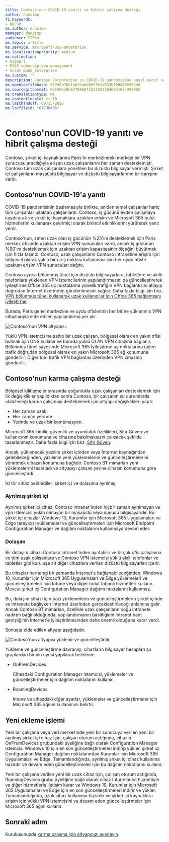 ```yaml
---
title: Contoso'nun COVID-19 yanıtı ve hibrit çalışma desteği
author: dansimp
f1.keywords:
- NOCSH
ms.author: dansimp
manager: dansimp
audience: ITPro
ms.topic: article
ms.service: microsoft-365-enterprise
ms.localizationpriority: medium
ms.collection:
- highpri
- M365-subscription-management
- Strat_O365_Enterprise
ms.custom: ''
description: Contoso Corporation'ın COVID-19 pandemisine nasıl yanıt verdiğini ve hibrit çalışma için yazılım yükleme ve güncelleştirme altyapısını nasıl hazırladığını anlayın.
ms.openlocfilehash: 557d9b7bbfab2ea6db65fb1e033b190436590346
ms.sourcegitcommit: 0af064e8b6778060f1bd365378d69b16fc9949b5
ms.translationtype: MT
ms.contentlocale: tr-TR
ms.lasthandoff: 09/15/2022
ms.locfileid: "67730495"
---
```

# <a name="contosos-covid-19-response-and-support-for-hybrid-work"></a>Contoso'nun COVID-19 yanıtı ve hibrit çalışma desteği

Contoso, şirket içi kaynaklarına Paris'in merkezindeki merkezi bir VPN sunucusu aracılığıyla erişen uzak çalışanlarını her zaman desteklemişti. Contoso tüm uzak çalışanlara yönetilen bir dizüstü bilgisayar vermişti. Şirket içi çalışanların masaüstü bilgisayar ve dizüstü bilgisayarlarının bir karışımı vardı.

## <a name="contosos-response-to-covid-19"></a>Contoso'nun COVID-19'a yanıtı

COVID-19 pandemisinin başlamasıyla birlikte, aniden temel çalışanlar hariç tüm çalışanlar uzaktan çalışanlardı. Contoso, iş gücünü evden çalışmaya kaydırarak ve şirket içi kaynaklara uzaktan erişim ve Microsoft 365 bulut hizmetlerini kullanarak çevrimiçi olarak birincil etkinliklerini yürüterek yanıt verdi.

Contoso'nun, zaten uzak olan iş gücünün %25'ini desteklemek için Paris merkez ofisinde uzaktan erişim VPN sunucuları vardı, ancak iş gücünün %90'ını desteklemek için uzaktan erişim kapasitesinin ölçeğini büyütmek için hızla taşındı. Contoso, uzak çalışanların Contoso intranetine erişim için bölgesel olarak yakın bir giriş noktası kullanması için her uydu ofiste uzaktan erişim VPN sunucuları dağıttı.

Contoso ayrıca bölünmüş tünel için dizüstü bilgisayarlara, tabletlere ve akıllı telefonlara yüklenen VPN istemcilerinin yapılandırmasını da güncelleştirerek İyileştirme Office 365 uç noktalarına yönelik trafiğin VPN bağlantısını atlayıp doğrudan İnternet üzerinden gönderilmesini sağlar. Daha fazla bilgi için bkz. [VPN bölünmüş tünel kullanarak uzak kullanıcılar için Office 365 bağlantısını iyileştirme](../enterprise/microsoft-365-vpn-split-tunnel.md).

Burada, Paris genel merkezine ve uydu ofislerinin her birine yüklenmiş VPN cihazlarıyla elde edilen yapılandırma yer alır. 

![Contoso'nun VPN altyapısı.](../media/contoso-remote-onsite-work/contoso-vpn-infrastructure.png)

Yüklü VPN istemcisine sahip bir uzak çalışan, bölgesel olarak en yakın ofisi bulmak için DNS kullanır ve burada yüklü OLAN VPN cihazına bağlanır. Bölünmüş tünel sayesinde Microsoft 365 İyileştirme uç noktalarına giden trafik doğrudan bölgesel olarak en yakın Microsoft 365 ağ konumuna gönderilir. Diğer tüm trafik VPN bağlantısı üzerinden VPN cihazına gönderilir.

## <a name="contosos-support-for-hybrid-work"></a>Contoso'nun karma çalışma desteği

Bölgesel kilitlemeler sırasında çoğunlukla uzak çalışanları desteklemek için ilk değişiklikler yapıldıktan sonra Contoso, bir çalışanın şu durumlarda olabileceği karma çalışmayı desteklemek için altyapı değişiklikleri yaptı:

- Her zaman uzak.
- Her zaman yerinde.
- Yerinde ve uzak bir kombinasyon.

Microsoft 365 kimlik, güvenlik ve uyumluluk özellikleri, Sıfır Güven ve kullanıcının konumuna ve cihazına bakılmaksızın çalışacak şekilde tasarlanmıştır. Daha fazla bilgi için bkz. [Sıfır Güven](https://www.microsoft.com/security/business/zero-trust).

Ancak, yüklenecek yazılım şirket içinden veya İnternet kaynağından gelebileceğinden, yazılımın yeni yüklemelerini ve güncelleştirmelerini yönetmek cihazın konumuna bağlıdır. Contoso BT mimarları yeni yüklemelerini tasarladı ve altyapıyı çalışan yerine cihazın konumuna göre güncelleştirdi.

İki tür cihaz belirlediler: şirket içi ve dolaşıma ayrılmış.

### <a name="dedicated-on-premises"></a>Ayrılmış şirket içi

Ayrılmış şirket içi cihaz, Contoso intranet'inden hiçbir zaman ayrılmayan ve vpn istemcisi yüklü olmayan bir masaüstü veya sunucu bilgisayarıdır. Bu şirket içi cihazlar Windows 10, Kurumlar için Microsoft 365 Uygulamaları ve Edge tarayıcısı yüklemeleri ve güncelleştirmeleri için Microsoft Endpoint Configuration Manager ve dağıtım noktalarını kullanmaya devam eder.

### <a name="roaming"></a>Dolaşım

Bir dolaşım cihazı Contoso intranet'inden ayrılabilir ve birçok ofis çalışanına ve tüm uzak çalışanlara ve Contoso VPN istemcisi yüklü akıllı telefonlar ve tabletler gibi kuruluşa ait diğer cihazlara verilen dizüstü bilgisayarları içerir. 

Bu cihazlar herhangi bir zamanda İnternet'e bağlanabileceğinden, Windows 10, Kurumlar için Microsoft 365 Uygulamaları ve Edge yüklemeleri ve güncelleştirmeleri için Intune veya diğer bulut tabanlı hizmetleri kullanır. Mevcut şirket içi Configuration Manager dağıtım noktalarını kullanmaz.

Bu, dolaşım cihazı için bazı yüklemelerin ve güncelleştirmelerin şirket içinde ve intranete bağlıyken İnternet üzerinden gerçekleştirileceği anlamına gelir. Ancak Contoso BT mimarları, özellikle uzak çalışanların çoğu intranete nadiren bağlı olduğunda, yapılandırmanın basitliğinin intranet bant genişliğinin İnternet'e iyileştirilmesinden daha önemli olduğuna karar verdi.

Sonuçta elde edilen altyapı aşağıdadır.

![Contoso'nun altyapısı yüklenir ve güncelleştirilir.](../media/contoso-remote-onsite-work/contoso-updates-infrastructure.png)

Yükleme ve güncelleştirme davranışı, cihazların bilgisayar hesapları şu gruplardan birinin üyesi yapılarak belirlenir:

- OnPremDevices

  Cihazdaki Configuration Manager istemcisi, yüklemeler ve güncelleştirmeler için dağıtım noktalarını kullanır.

- RoamingDevices

  Intune ve cihazdaki diğer ayarlar, yüklemeler ve güncelleştirmeler için Microsoft 365 ağının kullanımını belirtir.

## <a name="new-onboarding-process"></a>Yeni ekleme işlemi

Yeni bir çalışana veya veri merkezinde yeni bir sunucuya verilen yeni bir ayrılmış şirket içi cihaz için, çalışan oturum açtığında, cihazın OnPremDevices grubundaki üyeliğine bağlı olarak Configuration Manager istemcisi Windows 10 için en son güncelleştirmeleri indirip yükler. şirket içi Configuration Manager dağıtım noktalarından Kurumlar için Microsoft 365 Uygulamaları ve Edge. Tamamlandığında, ayrılmış şirket içi cihaz kullanıma hazırdır ve devam eden güncelleştirmeler için bu dağıtım noktalarını kullanır.

Yeni bir çalışana verilen yeni bir uzak cihaz için, çalışan oturum açtığında, RoamingDevices grubu üyeliğine bağlı olarak cihaz Intune bulut hizmetiyle ve diğer hizmetlerle iletişim kurar ve Windows 10, Kurumlar için Microsoft 365 Uygulamaları ve Edge için en son güncelleştirmeleri indirir ve yükler. Tamamlandığında, uzak cihaz kullanıma hazırdır ve şirket içi kaynaklara erişim için yüklü VPN istemcisini ve devam eden güncelleştirmeler için Microsoft 365 ağını kullanır.

## <a name="next-step"></a>Sonraki adım

Kuruluşunuzda [karma çalışma için altyapınızı ayarlayın](empower-people-to-work-remotely.md).
